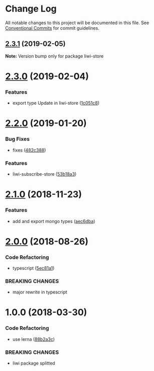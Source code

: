 # Change Log

All notable changes to this project will be documented in this file.
See [Conventional Commits](https://conventionalcommits.org) for commit guidelines.

## [2.3.1](https://github.com/liwijs/liwi/compare/liwi-store@2.3.0...liwi-store@2.3.1) (2019-02-05)

**Note:** Version bump only for package liwi-store





# [2.3.0](https://github.com/liwijs/liwi/compare/liwi-store@2.2.0...liwi-store@2.3.0) (2019-02-04)


### Features

* export type Update in liwi-store ([1c051c8](https://github.com/liwijs/liwi/commit/1c051c8))





# [2.2.0](https://github.com/liwijs/liwi/compare/liwi-store@2.1.0...liwi-store@2.2.0) (2019-01-20)


### Bug Fixes

* fixes ([482c388](https://github.com/liwijs/liwi/commit/482c388))


### Features

* liwi-subscribe-store ([53b18a3](https://github.com/liwijs/liwi/commit/53b18a3))





# [2.1.0](https://github.com/liwijs/liwi/compare/liwi-store@2.0.0...liwi-store@2.1.0) (2018-11-23)


### Features

* add and export mongo types ([aec6dba](https://github.com/liwijs/liwi/commit/aec6dba))





<a name="2.0.0"></a>
# [2.0.0](https://github.com/liwijs/liwi/compare/liwi-store@1.0.0...liwi-store@2.0.0) (2018-08-26)


### Code Refactoring

* typescript ([5ec81a1](https://github.com/liwijs/liwi/commit/5ec81a1))


### BREAKING CHANGES

* major rewrite in typescript





<a name="1.0.0"></a>
# 1.0.0 (2018-03-30)


### Code Refactoring

* use lerna ([88b2a3c](https://github.com/liwijs/liwi/commit/88b2a3c))


### BREAKING CHANGES

* liwi package splitted
